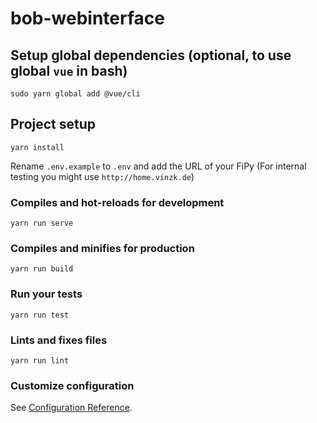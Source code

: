 # bob-webinterface

## Setup global dependencies (optional, to use global `vue` in bash)

```
sudo yarn global add @vue/cli
```

## Project setup
```
yarn install
```

Rename `.env.example` to `.env` and add the URL of your FiPy (For internal testing you might use `http://home.vinzk.de`)

### Compiles and hot-reloads for development
```
yarn run serve
```

### Compiles and minifies for production
```
yarn run build
```

### Run your tests
```
yarn run test
```

### Lints and fixes files
```
yarn run lint
```

### Customize configuration
See [Configuration Reference](https://cli.vuejs.org/config/).
